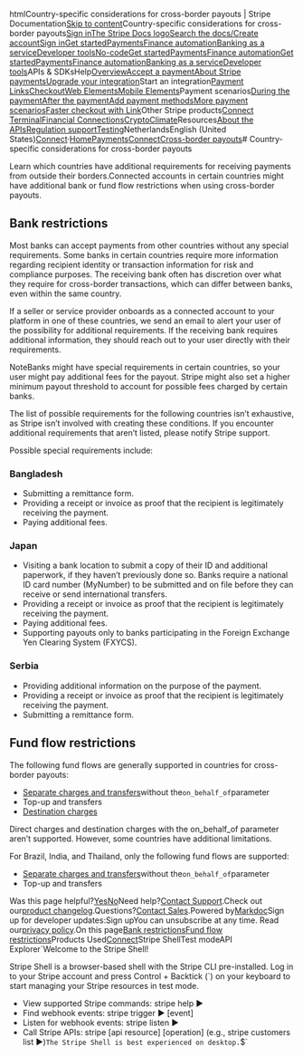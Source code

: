 htmlCountry-specific considerations for cross-border payouts | Stripe Documentation[Skip to content](#main-content)Country-specific considerations for cross-border payouts[Sign in](https://dashboard.stripe.com/login?redirect=https%3A%2F%2Fdocs.stripe.com%2Fconnect%2Fcross-border-payouts%2Fspecial-requirements)[The Stripe Docs logo](/)[Search the docs/](#)[Create account](https://dashboard.stripe.com/register/connect)[Sign in](https://dashboard.stripe.com/login?redirect=https%3A%2F%2Fdocs.stripe.com%2Fconnect%2Fcross-border-payouts%2Fspecial-requirements)[Get started](/get-started)[Payments](/payments)[Finance automation](/finance-automation)[Banking as a service](/financial-services)[Developer tools](/development)[No-code](/no-code)[Get started](/get-started)[Payments](/payments)[Finance automation](/finance-automation)[](#)[Get started](/get-started)[Payments](/payments)[Finance automation](/finance-automation)[Banking as a service](/financial-services)[Developer tools](/development)[](#)APIs & SDKsHelp[Overview](/docs/payments)[Accept a payment](#)[About Stripe payments](#)[Upgrade your integration](/docs/payments/upgrades)Start an integration[Payment Links](#)[Checkout](#)[Web Elements](#)[Mobile Elements](#)Payment scenarios[During the payment](#)[After the payment](#)[Add payment methods](#)[More payment scenarios](#)[Faster checkout with Link](#)Other Stripe products[Connect](#)
[Terminal](#)[Financial Connections](#)[Crypto](#)[Climate](#)Resources[About the APIs](#)[Regulation support](#)[Testing](/docs/testing)NetherlandsEnglish (United States)[](#)[](#)[Connect](/connect)·[Home](/docs)[Payments](/docs/payments)[Connect](/docs/connect)[Cross-border payouts](/docs/connect/cross-border-payouts)# Country-specific considerations for cross-border payouts

Learn which countries have additional requirements for receiving payments from outside their borders.Connected accounts in certain countries might have additional bank or fund flow restrictions when using cross-border payouts.

## Bank restrictions

Most banks can accept payments from other countries without any special requirements. Some banks in certain countries require more information regarding recipient identity or transaction information for risk and compliance purposes. The receiving bank often has discretion over what they require for cross-border transactions, which can differ between banks, even within the same country.

If a seller or service provider onboards as a connected account to your platform in one of these countries, we send an email to alert your user of the possibility for additional requirements. If the receiving bank requires additional information, they should reach out to your user directly with their requirements.

NoteBanks might have special requirements in certain countries, so your user might pay additional fees for the payout. Stripe might also set a higher minimum payout threshold to account for possible fees charged by certain banks.

The list of possible requirements for the following countries isn’t exhaustive, as Stripe isn’t involved with creating these conditions. If you encounter additional requirements that aren’t listed, please notify Stripe support.

Possible special requirements include:

### Bangladesh

- Submitting a remittance form.
- Providing a receipt or invoice as proof that the recipient is legitimately receiving the payment.
- Paying additional fees.

### Japan

- Visiting a bank location to submit a copy of their ID and additional paperwork, if they haven’t previously done so. Banks require a national ID card number (MyNumber) to be submitted and on file before they can receive or send international transfers.
- Providing a receipt or invoice as proof that the recipient is legitimately receiving the payment.
- Paying additional fees.
- Supporting payouts only to banks participating in the Foreign Exchange Yen Clearing System (FXYCS).

### Serbia

- Providing additional information on the purpose of the payment.
- Providing a receipt or invoice as proof that the recipient is legitimately receiving the payment.
- Submitting a remittance form.

## Fund flow restrictions

The following fund flows are generally supported in countries for cross-border payouts:

- [Separate charges and transfers](/connect/separate-charges-and-transfers)without the`on_behalf_of`parameter
- Top-up and transfers
- [Destination charges](/connect/destination-charges)

Direct charges and destination charges with the on_behalf_of parameter aren’t supported. However, some countries have additional limitations.

For Brazil, India, and Thailand, only the following fund flows are supported:

- [Separate charges and transfers](/connect/separate-charges-and-transfers)without the`on_behalf_of`parameter
- Top-up and transfers

Was this page helpful?[Yes](#)[No](#)Need help?[Contact Support](https://support.stripe.com/).Check out our[product changelog](https://stripe.com/blog/changelog).Questions?[Contact Sales](https://stripe.com/contact/sales).Powered by[Markdoc](https://markdoc.dev)Sign up for developer updates:Sign upYou can unsubscribe at any time. Read our[privacy policy](https://stripe.com/privacy).On this page[Bank restrictions](#bank-restrictions)[Fund flow restrictions](#fund-flow-restrictions)Products Used[Connect](/connect)Stripe ShellTest modeAPI Explorer[](https://stripe.com/docs/stripe-cli#install)`Welcome to the Stripe Shell!

Stripe Shell is a browser-based shell with the Stripe CLI pre-installed. Log in to your
Stripe account and press Control + Backtick (`) on your keyboard to start managing your Stripe
resources in test mode.

- View supported Stripe commands: stripe help ▶️
- Find webhook events: stripe trigger ▶️ [event]
- Listen for webhook events: stripe listen ▶
- Call Stripe APIs: stripe [api resource] [operation] (e.g., stripe customers list ▶️)`The Stripe Shell is best experienced on desktop.`$`
